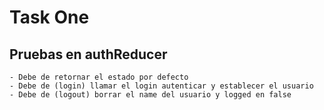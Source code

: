 # Task One

## Pruebas en authReducer

    - Debe de retornar el estado por defecto
    - Debe de (login) llamar el login autenticar y establecer el usuario
    - Debe de (logout) borrar el name del usuario y logged en false
